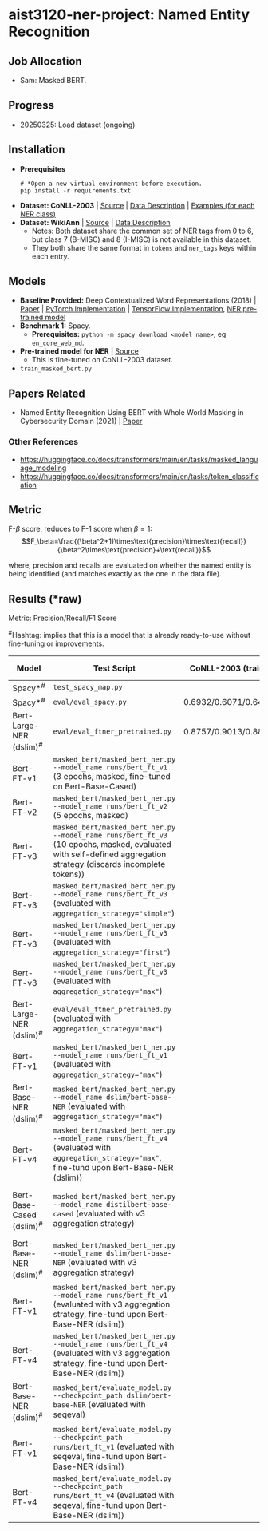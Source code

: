 # aist3120-ner-project: Named Entity Recognition

## Job Allocation

* Sam: Masked BERT.

## Progress

* 20250325: Load dataset (ongoing)

## Installation

* **Prerequisites**
    ```
    # *Open a new virtual environment before execution.
    pip install -r requirements.txt
    ```
* **Dataset: CoNLL-2003** | [Source](https://huggingface.co/datasets/eriktks) | [Data Description](https://huggingface.co/datasets/eriktks/conll2003#dataset-structure) | [Examples (for each NER class)](https://www.clips.uantwerpen.be/conll2003/ner/lists/)
* **Dataset: WikiAnn** | [Source](https://huggingface.co/datasets/unimelb-nlp/wikiann) | [Data Description](https://huggingface.co/datasets/unimelb-nlp/wikiann#dataset-structure)
  * Notes: Both dataset share the common set of NER tags from 0 to 6, but class 7 (B-MISC) and 8 (I-MISC) is not available in this dataset.
  * They both share the same format in `tokens` and `ner_tags` keys within each entry.

## Models
* **Baseline Provided:** Deep Contextualized Word Representations (2018) | [Paper](https://arxiv.org/pdf/1802.05365) | [PyTorch Implementation](https://github.com/yongyuwen/PyTorch-Elmo-BiLSTMCRF) | [TensorFlow Implementation](https://github.com/zhouyonglong/Deep-contextualized-word-representations-Tensorflow), [NER pre-trained model](https://github.com/allenai/allennlp-models)
* **Benchmark 1:** Spacy.
  * **Prerequisites:** `python -m spacy download <model_name>`, eg `en_core_web_md`.
* **Pre-trained model for NER** | [Source](https://huggingface.co/dslim/bert-large-NER)
  * This is fine-tuned on CoNLL-2003 dataset.
* `train_masked_bert.py`

## Papers Related

* Named Entity Recognition Using BERT with Whole
World Masking in Cybersecurity Domain (2021) | [Paper](https://ieeexplore.ieee.org/stamp/stamp.jsp?tp=&arnumber=9403180)

### Other References

* https://huggingface.co/docs/transformers/main/en/tasks/masked_language_modeling
* https://huggingface.co/docs/transformers/main/en/tasks/token_classification

## Metric

F-$\beta$ score, reduces to F-1 score when $\beta=1$:
$$F_\beta=\frac{(\beta^2+1)\times\text{precision}\times\text{recall}}{\beta^2\times\text{precision}+\text{recall}}$$

where, precision and recalls are evaluated on whether the named entity is being identified (and matches exactly as the one in the data file).

## Results (*raw)

Metric: Precision/Recall/F1 Score

<sup>#</sup>Hashtag: implies that this is a model that is already ready-to-use without fine-tuning or improvements.

| Model | Test Script |  CoNLL-2003 (train) | CoNLL-2003 (validation) | CoNLL-2003 (test) | WikiAnn (train) | WikiAnn (validation) | WikiAnn (test) |
| ---   | ---  | ---       | ---       | ---    | ---    |--  | --- |
| Spacy*<sup>#</sup> | `test_spacy_map.py` | | | 0.3849/0.5649/0.4578 |
| Spacy*<sup>#</sup> | `eval/eval_spacy.py` | 0.6932/0.6071/0.6473 | 0.7273/0.6390/0.6803 | 0.6618/0.5758/0.6158 | 0.4046/0.3972/0.4009 | 0.4192/0.4131/0.4161 | 0.4002/0.3905/0.3953 |
| Bert-Large-NER (dslim)<sup>#</sup> | `eval/eval_ftner_pretrained.py` | 0.8757/0.9013/0.8883 | 0.8310/0.8706/0.8503 | 0.8302/0.8637/0.8466 |  | 0.4241/0.5150/0.4652 | 0.4209/0.5083/0.4605
| Bert-FT-v1 | `masked_bert/masked_bert_ner.py --model_name runs/bert_ft_v1` (3 epochs, masked, fine-tuned on Bert-Base-Cased) | | | 0.7009/0.7397/0.7198 ||| 0.3153/0.3936/0.3501
| Bert-FT-v2 | `masked_bert/masked_bert_ner.py --model_name runs/bert_ft_v2` (5 epochs, masked) | | | 0.6741/0.7153/0.6941 ||| 0.3153/0.3936/0.3501
| Bert-FT-v3 | `masked_bert/masked_bert_ner.py --model_name runs/bert_ft_v3` (10 epochs, masked, evaluated with self-defined aggregation strategy (discards incomplete tokens)) | | | 0.6729/0.7151/0.6934 ||| 0.2947/0.3705/0.3283
| Bert-FT-v3 | `masked_bert/masked_bert_ner.py --model_name runs/bert_ft_v3` (evaluated with `aggregation_strategy="simple"`) | | | 0.6095/0.6972/0.6504 |
| Bert-FT-v3 | `masked_bert/masked_bert_ner.py --model_name runs/bert_ft_v3` (evaluated with `aggregation_strategy="first"`) | | | 0.8253/0.8693/0.8468 |
| Bert-FT-v3 | `masked_bert/masked_bert_ner.py --model_name runs/bert_ft_v3` (evaluated with `aggregation_strategy="max"`) | | | 0.8356/0.8497/0.8426 |
| Bert-Large-NER (dslim)<sup>#</sup> | `eval/eval_ftner_pretrained.py` (evaluated with `aggregation_strategy="max"`) ||| 0.8637/0.8867/0.8751 ||| 0.4163/0.5158/0.4607
| Bert-FT-v1 | `masked_bert/masked_bert_ner.py --model_name runs/bert_ft_v1` (evaluated with `aggregation_strategy="max"`) | | | 0.8425/0.8467/0.8446 |
| Bert-Base-NER (dslim)<sup>#</sup> | `masked_bert/masked_bert_ner.py --model_name dslim/bert-base-NER` (evaluated with `aggregation_strategy="max"`) |||0.8359/0.8817/0.8582|||0.4128/0.4943/0.4499
| Bert-FT-v4 | `masked_bert/masked_bert_ner.py --model_name runs/bert_ft_v4` (evaluated with `aggregation_strategy="max"`, fine-tund upon Bert-Base-NER (dslim)) | | | 0.8450/0.8860/0.8650 ||| 0.3869/0.4953/0.4344
| Bert-Base-Cased (dslim)<sup>#</sup> | `masked_bert/masked_bert_ner.py --model_name distilbert-base-cased` (evaluated with v3 aggregation strategy) |||SINCE IT IS NOT PRETRAINED OVER NER, THERE IS NO CLASSIFICATION RESULTS.
| Bert-Base-NER (dslim)<sup>#</sup> | `masked_bert/masked_bert_ner.py --model_name dslim/bert-base-NER` (evaluated with v3 aggregation strategy) |||0.9124/0.9189/0.9157|||0.4786/0.5287/0.5024
| Bert-FT-v1 | `masked_bert/masked_bert_ner.py --model_name runs/bert_ft_v1` (evaluated with v3 aggregation strategy, fine-tund upon Bert-Base-NER (dslim)) | | | 0.8929/0.89480.8939|||0.4577/0.5080/0.4816
| Bert-FT-v4 | `masked_bert/masked_bert_ner.py --model_name runs/bert_ft_v4` (evaluated with v3 aggregation strategy, fine-tund upon Bert-Base-NER (dslim)) | | | 0.9080/0.9171/0.9125 ||| 0.4583/0.5215/0.4879
| Bert-Base-NER (dslim)<sup>#</sup> | `masked_bert/evaluate_model.py --checkpoint_path dslim/bert-base-NER` (evaluated with seqeval) |||UNABLE TO PREDICT AS EXPECTED|||
| Bert-FT-v1 | `masked_bert/evaluate_model.py --checkpoint_path runs/bert_ft_v1` (evaluated with seqeval, fine-tund upon Bert-Base-NER (dslim)) | | | 0.8769/0.8945/0.8856||| 0.4057/0.4968/0.4466
| Bert-FT-v4 | `masked_bert/evaluate_model.py --checkpoint_path runs/bert_ft_v4` (evaluated with seqeval, fine-tund upon Bert-Base-NER (dslim)) | | | 0.9021/0.9186/0.9106||| 0.4257/0.5163/0.4666
